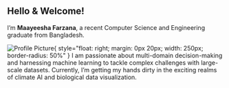 ## Hello & Welcome!

I’m **Maayeesha Farzana**, a recent Computer Science and Engineering graduate from Bangladesh. 

![Profile Picture](path/to/your/profile_picture.jpg){ style="float: right; margin: 0px 20px; width: 250px; border-radius: 50%" }
I am passionate about multi-domain decision-making and harnessing machine learning to tackle complex challenges with large-scale datasets. Currently, I’m getting my hands dirty in the exciting realms of climate AI and biological data visualization.


